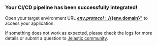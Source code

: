 ### Your CI/CD pipeline has been successfully integrated!

Open your target environment URL **[${env.protocol}://${env.domain}"](${env.protocol}://${env.domain})** to access your application.

If something does not work as expected, please check the logs for more details or submit a question to [Jelastic community](https://stackoverflow.com/questions/tagged/jelastic).
